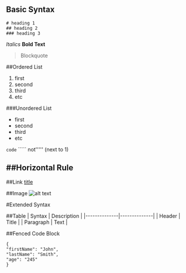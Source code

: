 ## Basic Syntax
```
# heading 1
## heading 2
### heading 3
```
*Italics*
**Bold Text**

> Blockquote

##Ordered List

1. first
2. second
3. third
4. etc

###Unordered List
- first
- second
- third
- etc

`code` ````` not''''' (next to 1)

##Horizontal Rule
---

##Link
[title](https://blahblah.com)

##Image
![alt text](image.jpg)

#Extended Syntax

##Table
| Syntax | Description |
|--------------|--------------|
| Header | Title |
| Paragraph | Text |

##Fenced Code Block
```
{
"firstName": "John",
"lastName": "Smith",
"age": "245"
}
```
